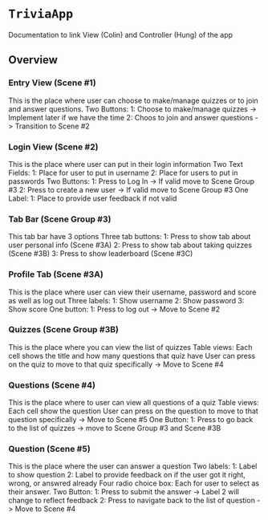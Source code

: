 # ``TriviaApp``

Documentation to link View (Colin) and Controller (Hung) of the app

## Overview

### Entry View (Scene #1)
This is the place where user can choose to make/manage quizzes or to join and answer questions.
Two Buttons:
1: Choose to make/manage quizzes -> Implement later if we have the time
2: Choos to join and answer questions -> Transition to Scene #2

### Login View (Scene #2)
This is the place where user can put in their login information
Two Text Fields:
1: Place for user to put in username
2: Place for users to put in passwords
Two Buttons:
1: Press to Log In -> If valid move to Scene Group #3
2: Press to create a new user -> If valid move to Scene Group #3
One Label:
1: Place to provide user feedback if not valid

### Tab Bar (Scene Group #3)
This tab bar have 3 options
Three tab buttons:
1: Press to show tab about user personal info (Scene #3A)
2: Press to show tab about taking quizzes (Scene #3B)
3: Press to show leaderboard (Scene #3C)

### Profile Tab (Scene #3A)
This is the place where user can view their username, password and score as well as log out
Three labels:
1: Show username
2: Show password
3: Show score
One button:
1: Press to log out -> Move to Scene #2

### Quizzes (Scene Group #3B)
This is the place where you can view the list of quizzes
Table views:
Each cell shows the title and how many questions that quiz have
User can press on the quiz to move to that quiz specifically -> Move to Scene #4

### Questions (Scene #4)
This is the place where to user can view all questions of a quiz
Table views:
Each cell show the question
User can press on the question to move to that question specifically -> Move to Scene #5
One Button:
1: Press to go back to the list of quizzes -> move to Scene Group #3 and Scene #3B

### Question (Scene #5)
This is the place where the user can answer a question
Two labels:
1: Label to show question
2: Label to provide feedback on if the user got it right, wrong, or answred already
Four radio choice box:
Each for user to select as their answer.
Two Button:
1: Press to submit the answer -> Label 2 will change to reflect feedback
2: Press to navigate back to the list of question -> Move to Scene #4

